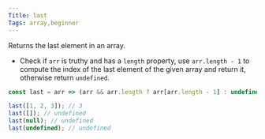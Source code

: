```yaml
---
Title: last
Tags: array,beginner
---
```


Returns the last element in an array.

- Check if `arr` is truthy and has a `length` property, use `arr.length - 1` to compute the index of the last element of the given array and return it, otherwise return `undefined`.

```js
const last = arr => (arr && arr.length ? arr[arr.length - 1] : undefined);
```

```js
last([1, 2, 3]); // 3
last([]); // undefined
last(null); // undefined
last(undefined); // undefined
```
